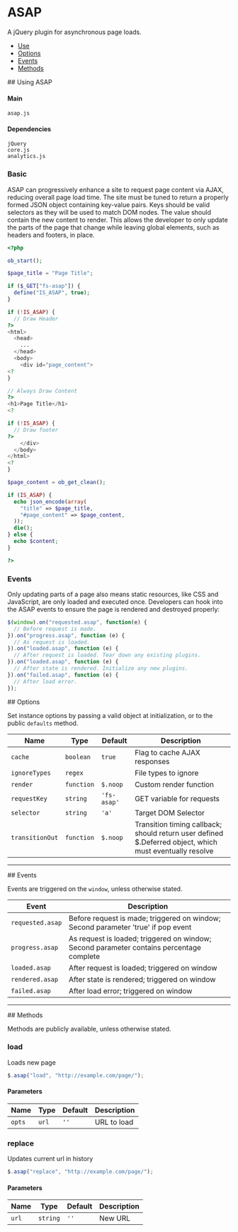 # ASAP

A jQuery plugin for asynchronous page loads.

<!-- HEADER END -->

<!-- NAV START -->

* [Use](#use)
* [Options](#options)
* [Events](#events)
* [Methods](#methods)

<!-- NAV END -->

<!-- DEMO BUTTON -->

<a name="use"></a>## Using ASAP


#### Main

```markup
asap.js
```


#### Dependencies

```markup
jQuery
core.js
analytics.js
```

### Basic

ASAP can progressively enhance a site to request page content via AJAX, reducing overall page load time. The site must be tuned to return a properly formed JSON object containing key-value pairs. Keys should be valid selectors as they will be used to match DOM nodes. The value should contain the new content to render. This allows the developer to only update the parts of the page that change while leaving global elements, such as headers and footers, in place.

```php
<?php

ob_start();

$page_title = "Page Title";

if ($_GET["fs-asap"]) {
  define("IS_ASAP", true);
}

if (!IS_ASAP) {
  // Draw Header
?>
<html>
  <head>
    ...
  </head>
  <body>
    <div id="page_content">
<?
}

// Always Draw Content
?>
<h1>Page Title</h1>
<?

if (!IS_ASAP) {
  // Draw footer
?>
    </div>
  </body>
</html>
<?
}

$page_content = ob_get_clean();

if (IS_ASAP) {
  echo json_encode(array(
    "title" => $page_title,
    "#page_content" => $page_content,
  ));
  die();
} else {
  echo $content;
}

?>
```

### Events

Only updating parts of a page also means static resources, like CSS and JavaScript, are only loaded and executed once. Developers can hook into the ASAP events to ensure the page is rendered and destroyed properly:

```javascript
$(window).on("requested.asap", function(e) {
  // Before request is made.
}).on("progress.asap", function (e) {
  // As request is loaded. 
}).on("loaded.asap", function (e) {
  // After request is loaded. Tear down any existing plugins.
}).on("loaded.asap", function (e) {
  // After state is rendered. Initialize any new plugins.
}).on("failed.asap", function (e) {
  // After load error.
});
```




<a name="options"></a>## Options

Set instance options by passing a valid object at initialization, or to the public `defaults` method.

| Name | Type | Default | Description |
| --- | --- | --- | --- |
| `cache` | `boolean` | `true` | Flag to cache AJAX responses |
| `ignoreTypes` | `regex` | &nbsp; | File types to ignore |
| `render` | `function` | `$.noop` | Custom render function |
| `requestKey` | `string` | `'fs-asap'` | GET variable for requests |
| `selector` | `string` | `'a'` | Target DOM Selector |
| `transitionOut` | `function` | `$.noop` | Transition timing callback; should return user defined $.Deferred object, which must eventually resolve |

<hr>
<a name="events"></a>## Events

Events are triggered on the `window`, unless otherwise stated.

| Event | Description |
| --- | --- |
| `requested.asap` | Before request is made; triggered on window; Second parameter 'true' if pop event |
| `progress.asap` | As request is loaded; triggered on window; Second parameter contains percentage complete |
| `loaded.asap` | After request is loaded; triggered on window |
| `rendered.asap` | After state is rendered; triggered on window |
| `failed.asap` | After load error; triggered on window |

<hr>
<a name="methods"></a>## Methods

Methods are publicly available, unless otherwise stated.

### load

Loads new page

```javascript
$.asap("load", "http://example.com/page/");
```

#### Parameters

| Name | Type | Default | Description |
| --- | --- | --- | --- |
| `opts` | `url` | `''` | URL to load |

### replace

Updates current url in history

```javascript
$.asap("replace", "http://example.com/page/");
```

#### Parameters

| Name | Type | Default | Description |
| --- | --- | --- | --- |
| `url` | `string` | `''` | New URL |

